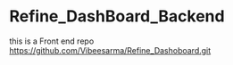 # Refine_DashBoard_Backend
this is a Front end repo 
  https://github.com/Vibeesarma/Refine_Dashoboard.git

